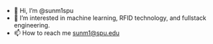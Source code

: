 - 👋 Hi, I’m @sunm1spu
- 👀 I’m interested in machine learning, RFID technology, and fullstack engineering.
- 📫 How to reach me sunm1@spu.edu

<!---
sunm1spu/sunm1spu is a ✨ special ✨ repository because its `README.md` (this file) appears on your GitHub profile.
You can click the Preview link to take a look at your changes.
--->
